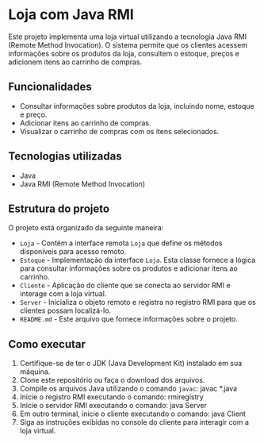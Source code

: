 
# Loja com Java RMI

Este projeto implementa uma loja virtual utilizando a tecnologia Java RMI (Remote Method Invocation). O sistema permite que os clientes acessem informações sobre os produtos da loja, consultem o estoque, preços e adicionem itens ao carrinho de compras.

## Funcionalidades

- Consultar informações sobre produtos da loja, incluindo nome, estoque e preço.
- Adicionar itens ao carrinho de compras.
- Visualizar o carrinho de compras com os itens selecionados.

## Tecnologias utilizadas

- Java
- Java RMI (Remote Method Invocation)

## Estrutura do projeto

O projeto está organizado da seguinte maneira:

- `Loja` - Contém a interface remota `Loja` que define os métodos disponíveis para acesso remoto.
- `Estoque` - Implementação da interface `Loja`. Esta classe fornece a lógica para consultar informações sobre os produtos e adicionar itens ao carrinho.
- `Cliente` - Aplicação do cliente que se conecta ao servidor RMI e interage com a loja virtual.
- `Server` - Inicializa o objeto remoto e registra no registro RMI para que os clientes possam localizá-lo.
- `README.md` - Este arquivo que fornece informações sobre o projeto.

## Como executar

1. Certifique-se de ter o JDK (Java Development Kit) instalado em sua máquina.
2. Clone este repositório ou faça o download dos arquivos.
3. Compile os arquivos Java utilizando o comando `javac`:
javac *.java
4. Inicie o registro RMI executando o comando: rmiregistry
5. Inicie o servidor RMI executando o comando: java Server
6. Em outro terminal, inicie o cliente executando o comando: java Client
7. Siga as instruções exibidas no console do cliente para interagir com a loja virtual.










